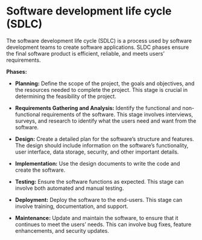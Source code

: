 # Software development life cycle (SDLC)

The software development life cycle (SDLC) is a process used by software development teams to create software applications. SLDC phases ensure the final software product is efficient, reliable, and meets users’ requirements.

**Phases:**

* **Planning:** Define the scope of the project, the goals and objectives, and the resources needed to complete the project. This stage is crucial in determining the feasibility of the project.

* **Requirements Gathering and Analysis:** Identify the functional and non-functional requirements of the software. This stage involves interviews, surveys, and research to identify what the users need and want from the software.

* **Design:** Create a detailed plan for the software’s structure and features. The design should include information on the software’s functionality, user interface, data storage, security, and other important details.

* **Implementation:** Use the design documents to write the code and create the software.

* **Testing:** Ensure the software functions as expected. This stage can involve both automated and manual testing.

* **Deployment:** Deploy the software to the end-users. This stage can involve training, documentation, and support.

* **Maintenance:** Update and maintain the software, to ensure that it continues to meet the users’ needs. This can involve bug fixes, feature enhancements, and security updates.
